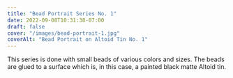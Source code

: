 ```yaml
---
title: "Bead Portrait Series No. 1"
date: 2022-09-08T10:31:38-07:00
draft: false
cover: "/images/bead-portrait-1.jpg"
coverAlt: "Bead Portrait on Altoid Tin No. 1"
---
```


This series is done with small beads of various colors and sizes. The beads are glued to a surface which is,
in this case, a painted black matte Altoid tin.

